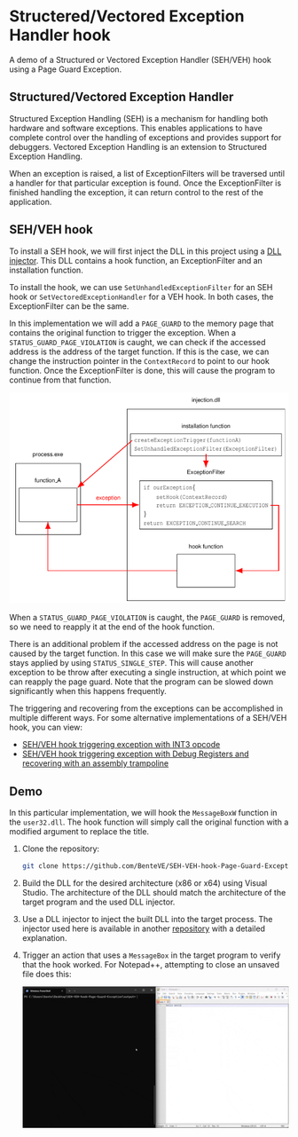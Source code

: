 # Structered/Vectored Exception Handler hook

A demo of a Structured or Vectored Exception Handler (SEH/VEH) hook using a Page Guard Exception.

## Structured/Vectored Exception Handler

Structured Exception Handling (SEH) is a mechanism for handling both hardware and software exceptions.
This enables applications to have complete control over the handling of exceptions and provides support for debuggers.
Vectored Exception Handling is an extension to Structured Exception Handling.

When an exception is raised, a list of ExceptionFilters will be traversed until a handler for that particular exception is found.
Once the ExceptionFilter is finished handling the exception, it can return control to the rest of the application.

## SEH/VEH hook

To install a SEH hook, we will first inject the DLL in this project using a [DLL injector](https://github.com/BenteVE/DLL-Injector).
This DLL contains a hook function, an ExceptionFilter and an installation function.

To install the hook, we can use `SetUnhandledExceptionFilter` for an SEH hook or `SetVectoredExceptionHandler` for a VEH hook.
In both cases, the ExceptionFilter can be the same.

In this implementation we will add a `PAGE_GUARD` to the memory page that contains the original function to trigger the exception.
When a `STATUS_GUARD_PAGE_VIOLATION` is caught, we can check if the accessed address is the address of the target function.
If this is the case, we can change the instruction pointer in the `ContextRecord` to point to our hook function.
Once the ExceptionFilter is done, this will cause the program to continue from that function.

![Demo](doc/SEH-hook.png)

When a `STATUS_GUARD_PAGE_VIOLATION` is caught, the `PAGE_GUARD` is removed, so we need to reapply it at the end of the hook function.

There is an additional problem if the accessed address on the page is not caused by the target function.
In this case we will make sure the `PAGE_GUARD` stays applied by using `STATUS_SINGLE_STEP`.
This will cause another exception to be throw after executing a single instruction, at which point we can reapply the page guard.
Note that the program can be slowed down significantly when this happens frequently.

The triggering and recovering from the exceptions can be accomplished in multiple different ways.
For some alternative implementations of a SEH/VEH hook, you can view:

- [SEH/VEH hook triggering exception with INT3 opcode](https://github.com/BenteVE/SEH-VEH-hook-INT3-opcode)
- [SEH/VEH hook triggering exception with Debug Registers and recovering with an assembly trampoline](https://github.com/BenteVE/SEH-VEH-hook-Debug-Registers-Breakpoint)

## Demo

In this particular implementation, we will hook the `MessageBoxW` function in the `user32.dll`.
The hook function will simply call the original function with a modified argument to replace the title.

1. Clone the repository:

    ```bash
    git clone https://github.com/BenteVE/SEH-VEH-hook-Page-Guard-Exception.git
    ```

2. Build the DLL for the desired architecture (x86 or x64) using Visual Studio.
   The architecture of the DLL should match the architecture of the target program and the used DLL injector.

3. Use a DLL injector to inject the built DLL into the target process.
   The injector used here is available in another [repository](https://github.com/BenteVE/DLL-Injector) with a detailed explanation.

4. Trigger an action that uses a `MessageBox` in the target program to verify that the hook worked.
   For Notepad++, attempting to close an unsaved file does this:

    ![Demo](doc/demo.gif)
